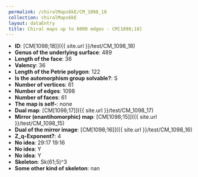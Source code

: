 ```yaml
--- 
 permalink: /chiralMaps6kE/CM_1098_18 
 collection: chiralMaps6kE
 layout: dataEntry
 title: Chiral maps up to 6000 edges - CM[1098;18]
---
```


- **ID**: [CM[1098;18]]({{ site.url }}/test/CM_1098_18)
- **Genus of the underlying surface**: 489
- **Length of the face**: 36
- **Valency**: 36
- **Length of the Petrie polygon**: 122
- **Is the automorphism group solvable?**: S
- **Number of vertices**: 61
- **Number of edges**: 1098
- **Number of faces**: 61
- **The map is self-**: none
- **Dual map**: [CM[1098;17]]({{ site.url }}/test/CM_1098_17)
- **Mirror (enantihomorphic) map**: [CM[1098;15]]({{ site.url }}/test/CM_1098_15)
- **Dual of the mirror image**: [CM[1098;16]]({{ site.url }}/test/CM_1098_16)
- **Z_q-Exponent?**: 4
- **No idea**:  29:17 19:16
- **No idea**: Y
- **No idea**: Y
- **Skeleton**: Sk(61;5)^3
- **Some other kind of skeleton**: nan
